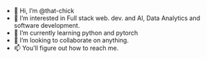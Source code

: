 - 👋 Hi, I’m @that-chick
- 👀 I’m interested in Full stack web. dev. and AI, Data Analytics and software development.
- 🌱 I’m currently learning python and pytorch
- 💞️ I’m looking to collaborate on anything.
- 📫 You'll figure out how to reach me.

<!---
that-chick/that-chick is a ✨ special ✨ repository because its `README.md` (this file) appears on your GitHub profile.
You can click the Preview link to take a look at your changes.
--->
